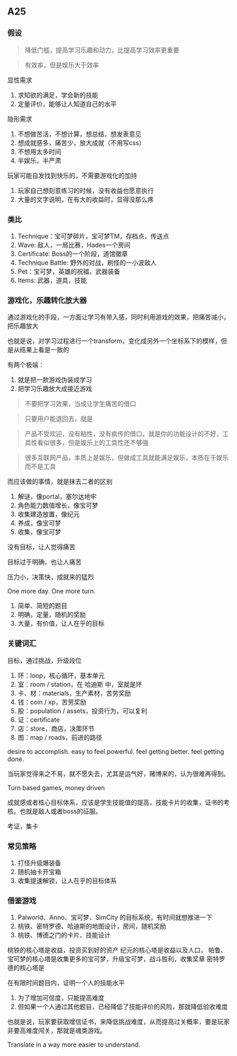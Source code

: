 ## A25

### 假设

> 降低门槛，提高学习乐趣和动力，比提高学习效率更重要

> 有效率，但是娱乐大于效率

显性需求

1. 求知欲的满足，学会新的技能
1. 定量评价，能够让人知道自己的水平

隐形需求

1. 不想做苦活，不想计算，想总结，想发表意见
1. 想成就感多，痛苦少，放大成就（不用写css）
1. 不想用太多时间
1. 半娱乐，半严肃

玩家可能自发找到快乐的，不需要游戏化的加持

1. 玩家自己想刻意练习的时候，没有收益也愿意执行
1. 大量的文字说明，在有大的收益时，显得没那么疼

### 类比

1. Technique：宝可梦碎片，宝可梦TM，存档点，传送点
1. Wave: 敌人，一局比赛，Hades一个房间
1. Certificate: Boss的一个阶段，道馆徽章
1. Technique Battle: 野外的对战，刷怪的一小波敌人
1. Pet：宝可梦，英雄的祝福，武器装备
1. Items: 武器，道具，技能

### 游戏化，乐趣转化放大器

通过游戏化的手段，一方面让学习有带入感，同时利用游戏的效果，把痛苦减小，把乐趣放大

也就是说，对学习过程进行一个transform，变化成另外一个坐标系下的模样，但是从结果上看是一致的

有两个极端：

1. 就是把一款游戏伪装成学习
1. 把学习乐趣放大成接近游戏

> 不要把学习效果，当成让学生痛苦的借口

> 只要用户能退回去，就是

> 产品不受欢迎，没有粘性，没有疯传的借口，就是你的功能设计的不好，工具性看似很多，但是娱乐上的工具性还不够强

> 很多互联网产品，本质上是娱乐，但做成工具就能满足娱乐，本质在于娱乐而不是工具

而应该做的事情，就是抹去二者的区别

1. 解谜，像portal，塞尔达地牢
1. 角色能力数值增长，像宝可梦
1. 收集建造放置，像纪元
1. 养成，像宝可梦
1. 收集，像宝可梦

没有目标，让人觉得痛苦

目标过于明确，也让人痛苦

压力小，决策快，成就来的猛烈

One more day. One more turn.

1. 简单、简短的题目
1. 明确，定量，随机的奖励
1. 大量，有价值，让人在乎的目标

### 关键词汇

目标，通过挑战，升级段位

1. 环：loop，核心循环，基本单元
1. 室：room / station，在 哈迪斯 中，室就是环
1. 卡、材：materials，生产素材，苦劳奖励
1. 钱：coin / xp，苦劳奖励
1. 股：population / assets，投资行为，可以复利
1. 证：certificate
1. 店：store，商店，决策环节
1. 图：map / roads，前进的路径

desire to accomplish. easy to feel powerful. feel getting better. feel getting done.

当玩家觉得来之不易，就不愿失去，尤其是运气好，赌博来的，认为很难再得到。

Turn based games, money driven

成就感或者核心目标体系，应该是学生技能值的提高，技能卡片的收集，证书的考核。也就是敌人或者boss的征服。

考证，集卡

### 常见策略

1. 打怪升级爆装备
1. 随机抽卡开宝箱
1. 收集提速解锁，让人在乎的目标体系

### 借鉴游戏

1. Palworld、Anno、宝可梦、SimCity 的目标系统，有时间就想推进一下
1. 桃铁、密特罗德、哈迪斯的地图设计，房间，随机奖励
1. 桃铁、博德之门的卡片、技能设计

桃铁的核心塔是收益，投资买到好的资产
纪元的核心塔是收益以及人口，
帕鲁、宝可梦的核心塔是收集更多的宝可梦，升级宝可梦，战斗胜利，收集奖章
密特罗德的核心塔是

在有限时间题目内，证明一个人的技能水平

1. 为了增加可信度，只能提高难度
2. 但如果一个人通过其他题目，已经降低了技能评价的风险，那就降低验收难度

也就是说，玩家要获取增信证书，来降低挑战难度，从而提高过关概率，要是玩家非要高难度闯关，那就是魂类游戏。

Translate in a way more easier to understand.